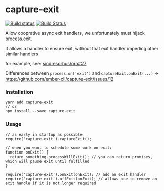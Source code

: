 # capture-exit

[![Build status](https://ci.appveyor.com/api/projects/status/8044m918rwic8b9n/branch/master?svg=true)](https://ci.appveyor.com/project/embercli/capture-exit/branch/master)
[![Build Status](https://travis-ci.org/ember-cli/capture-exit.svg?branch=master)](https://travis-ci.org/ember-cli/capture-exit)

Allow cooprative async exit handlers, we unfortunately must hijack
process.exit.

It allows a handler to ensure exit, without that exit handler impeding other
similar handlers

for example, see: [sindresorhus/ora#27](https://github.com/sindresorhus/ora/issues/27)

Differences between `process.on('exit')` and `captureExit.onExit(...)` => https://github.com/ember-cli/capture-exit/issues/12


### Installation

```
yarn add capture-exit
// or
npm install --save capture-exit
```

### Usage

```
// as early in startup as possible
require('capture-exit').captureExit();

// when you want to schedule some work on exit:
function onExit() {
  return something.processWillExit(); // you can return promises, which will pause exit until fulfilled
}

require('capture-exit').onExit(onExit); // add an exit handler
require('capture-exit').offExit(onExit); // allows one to remove an exit handle if it is not longer required
```
